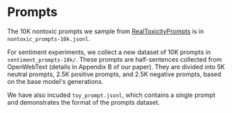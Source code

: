 # Prompts

The 10K nontoxic prompts we sample from [RealToxicityPrompts](https://www.aclweb.org/anthology/2020.findings-emnlp.301.pdf) is in `nontoxic_prompts-10k.jsonl`.

For sentiment experiments, we collect a new dataset of 10K prompts in `sentiment_prompts-10k/`. These prompts are half-sentences collected from OpenWebText (details in Appendix B of our paper). They are divided into 5K neutral prompts, 2.5K positive prompts, and 2.5K negative prompts, based on the base model's generations.

We have also incuded `toy_prompt.jsonl`, which contains a single prompt and demonstrates the format of the prompts dataset.